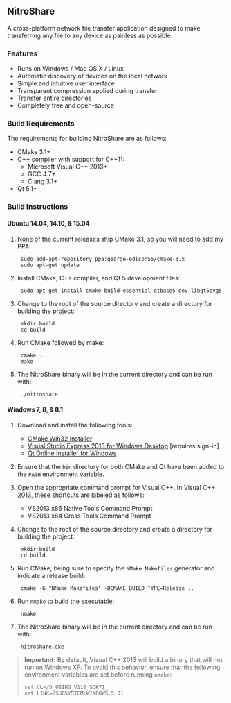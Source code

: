 ## NitroShare

A cross-platform network file transfer application designed to make transferring any file to any device as painless as possible.

### Features

* Runs on Windows / Mac OS X / Linux
* Automatic discovery of devices on the local network
* Simple and intuitive user interface
* Transparent compression applied during transfer
* Transfer entire directories
* Completely free and open-source

### Build Requirements

The requirements for building NitroShare are as follows:

* CMake 3.1+
* C++ compiler with support for C++11:
    * Microsoft Visual C++ 2013+
    * GCC 4.7+
    * Clang 3.1+
* Qt 5.1+

### Build Instructions

#### Ubuntu 14.04, 14.10, & 15.04

1. None of the current releases ship CMake 3.1, so you will need to add my PPA:

        sudo add-apt-repository ppa:george-edison55/cmake-3.x
        sudo apt-get update

2. Install CMake, C++ compiler, and Qt 5 development files:

        sudo apt-get install cmake build-essential qtbase5-dev libqt5svg5

3. Change to the root of the source directory and create a directory for building the project:

        mkdir build
        cd build

4. Run CMake followed by make:

        cmake ..
        make

5. The NitroShare binary will be in the current directory and can be run with:

        ./nitroshare

#### Windows 7, 8, & 8.1

1. Download and install the following tools:

    - [CMake Win32 Installer](http://www.cmake.org/download/)
    - [Visual Studio Express 2013 for Windows Desktop](http://go.microsoft.com/?linkid=9832280&clcid=0x409) [requires sign-in]
    - [Qt Online Installer for Windows](http://www.qt.io/download-open-source/#section-2)

2. Ensure that the `bin` directory for both CMake and Qt have been added to the `PATH` environment variable.

3. Open the appropriate command prompt for Visual C++. In Visual C++ 2013, these shortcuts are labeled as follows:

    - VS2013 x86 Native Tools Command Prompt
    - VS2013 x64 Cross Tools Command Prompt

4. Change to the root of the source directory and create a directory for building the project:

        mkdir build
        cd build

5. Run CMake, being sure to specify the `NMake Makefiles` generator and indicate a release build:

        cmake -G "NMake Makefiles" -DCMAKE_BUILD_TYPE=Release ..

6. Run `nmake` to build the executable:

        nmake

7. The NitroShare binary will be in the current directory and can be run with:

        nitroshare.exe

> **Important:** By default, Visual C++ 2013 will build a binary that will not run on Windows XP. To avoid this behavior, ensure that the following environment variables are set before running `nmake`:
>
>     set CL=/D_USING_V110_SDK71_
>     set LINK=/SUBSYSTEM:WINDOWS,5.01

